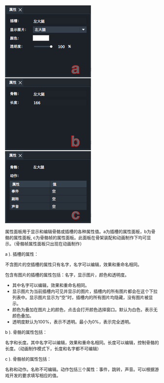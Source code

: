 
![插槽属性面板](p1.png) ![骨骼属性面板](p2.png) ![骨骼帧的属性](p3.png)

属性面板用于显示和编辑骨骼或插槽的各种属性值。a为插槽的属性面板，b为骨骼的属性面板, c为骨骼帧的属性面板。此面板在骨架装配和动画制作下均可显示。（骨骼帧属性面板只出现在动画制作）

a ). 插槽的属性：

不含图片的空插槽的属性只有名字，名字可以编辑，效果和重命名相同。

包含有图片的插槽的属性包括：名字，显示图片，颜色和透明度。
* 其中名字可以编辑，效果和重命名相同。
* 显示图片为当前插槽内可见并显示的图片，插槽内的所有图片都会在这个下拉列表中。显示图片显示为“空”时，插槽内的所有图片均隐藏，没有图片被显示。
* 颜色为叠加在图片上的颜色，点击会打开颜色选择窗口。默认为白色，表示无颜色叠加。
* 透明度默认为100%，表示不透明。最小为0%，表示完全透明。

b ). 骨骼的属性包括：

名字和长度。其中名字可以编辑，效果和重命名相同。长度可以编辑，控制骨骼的长度。（动画制作模式下，长度和名字都不可编辑）

c ). 骨骼帧的属性包括：

名称和动作。名称不可编辑。动作包括三个属性：事件，跳转，声音。可以根据游戏开发的要求填写相应的值。







